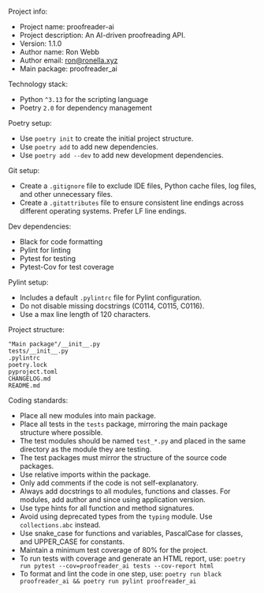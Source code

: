 Project info:
- Project name: proofreader-ai
- Project description: An AI-driven proofreading API.
- Version: 1.1.0
- Author name: Ron Webb
- Author email: ron@ronella.xyz
- Main package: proofreader_ai

Technology stack:
- Python `^3.13` for the scripting language
- Poetry `2.0` for dependency management

Poetry setup:
- Use `poetry init` to create the initial project structure.
- Use `poetry add` to add new dependencies.
- Use `poetry add --dev` to add new development dependencies.

Git setup:
- Create a `.gitignore` file to exclude IDE files, Python cache files, log files, and other unnecessary files.
- Create a `.gitattributes` file to ensure consistent line endings across different operating systems. Prefer LF line endings.

Dev dependencies:
- Black for code formatting
- Pylint for linting
- Pytest for testing
- Pytest-Cov for test coverage

Pylint setup: 
- Includes a default `.pylintrc` file for Pylint configuration.
- Do not disable missing docstrings (C0114, C0115, C0116).
- Use a max line length of 120 characters.

Project structure:
```
"Main package"/__init__.py
tests/__init__.py
.pylintrc
poetry.lock
pyproject.toml
CHANGELOG.md
README.md
```

Coding standards:
- Place all new modules into main package.
- Place all tests in the `tests` package, mirroring the main package structure where possible.
- The test modules should be named `test_*.py` and placed in the same directory as the module they are testing.
- The test packages must mirror the structure of the source code packages.
- Use relative imports within the package.
- Only add comments if the code is not self-explanatory.
- Always add docstrings to all modules, functions and classes. For modules, add author and since using application version.
- Use type hints for all function and method signatures.
- Avoid using deprecated types from the `typing` module. Use `collections.abc` instead.
- Use snake_case for functions and variables, PascalCase for classes, and UPPER_CASE for constants.
- Maintain a minimum test coverage of 80% for the project.
- To run tests with coverage and generate an HTML report, use:
  `poetry run pytest --cov=proofreader_ai tests --cov-report html`
- To format and lint the code in one step, use:
  `poetry run black proofreader_ai && poetry run pylint proofreader_ai`